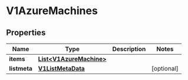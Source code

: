 # V1AzureMachines

## Properties
Name | Type | Description | Notes
------------ | ------------- | ------------- | -------------
**items** | [**List&lt;V1AzureMachine&gt;**](V1AzureMachine.md) |  | 
**listmeta** | [**V1ListMetaData**](V1ListMetaData.md) |  |  [optional]
